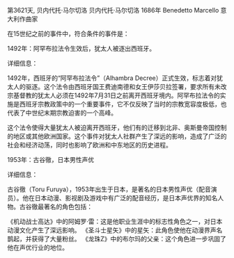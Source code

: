 第3621天, 贝内代托·马尔切洛
贝内代托·马尔切洛 1686年
Benedetto Marcello 意大利作曲家

在15世纪之前的事件中，符合条件的事件是：

1492年：阿罕布拉法令生效后，犹太人被逐出西班牙。

详细信息：

1492年，西班牙的“阿罕布拉法令”（Alhambra Decree）正式生效，标志着对犹太人的驱逐。这个法令由西班牙国王费迪南德和女王伊莎贝拉签署，要求所有未改宗基督教的犹太人必须在1492年7月31日之前离开西班牙境内。阿罕布拉法令的实施是西班牙宗教政策中的一个重要事件，它不仅反映了当时的宗教宽容度极低，也代表了中世纪末期宗教迫害的一个高峰。

这个法令使得大量犹太人被迫离开西班牙，他们有的迁移到北非、奥斯曼帝国控制的地区或其他欧洲国家。这个事件对犹太人社群产生了深远的影响，造成了广泛的社会和经济动荡，同时也影响了欧洲和中东地区的历史进程。


1953年：古谷徹，日本男性声优

详细信息：

古谷徹（Toru Furuya），1953年出生于日本，是著名的日本男性声优（配音演员）。他在日本动漫、影视剧及游戏中有广泛的配音经历，是日本声优界的知名人物。古谷徹最著名的角色包括：

《机动战士高达》中的阿姆罗·雷：这是他职业生涯中的标志性角色之一，对日本动漫文化产生了深远影响。
《圣斗士星矢》中的星矢：此角色使他在动漫界声名鹊起，并获得了大量粉丝。
《龙珠Z》中的布尔玛的父亲：这个角色进一步巩固了他在声优行业的地位。